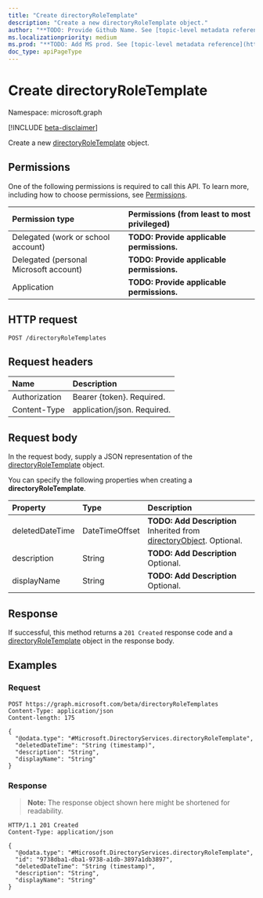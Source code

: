 ```yaml
---
title: "Create directoryRoleTemplate"
description: "Create a new directoryRoleTemplate object."
author: "**TODO: Provide Github Name. See [topic-level metadata reference](https://msgo.azurewebsites.net/add/document/guidelines/metadata.html#topic-level-metadata)**"
ms.localizationpriority: medium
ms.prod: "**TODO: Add MS prod. See [topic-level metadata reference](https://msgo.azurewebsites.net/add/document/guidelines/metadata.html#topic-level-metadata)**"
doc_type: apiPageType
---
```


# Create directoryRoleTemplate
Namespace: microsoft.graph

[!INCLUDE [beta-disclaimer](../../includes/beta-disclaimer.md)]

Create a new [directoryRoleTemplate](../resources/directoryroletemplate.md) object.

## Permissions
One of the following permissions is required to call this API. To learn more, including how to choose permissions, see [Permissions](/graph/permissions-reference).

|Permission type|Permissions (from least to most privileged)|
|:---|:---|
|Delegated (work or school account)|**TODO: Provide applicable permissions.**|
|Delegated (personal Microsoft account)|**TODO: Provide applicable permissions.**|
|Application|**TODO: Provide applicable permissions.**|

## HTTP request

<!-- {
  "blockType": "ignored"
}
-->
``` http
POST /directoryRoleTemplates
```

## Request headers
|Name|Description|
|:---|:---|
|Authorization|Bearer {token}. Required.|
|Content-Type|application/json. Required.|

## Request body
In the request body, supply a JSON representation of the [directoryRoleTemplate](../resources/directoryroletemplate.md) object.

You can specify the following properties when creating a **directoryRoleTemplate**.

|Property|Type|Description|
|:---|:---|:---|
|deletedDateTime|DateTimeOffset|**TODO: Add Description** Inherited from [directoryObject](../resources/directoryobject.md). Optional.|
|description|String|**TODO: Add Description** Optional.|
|displayName|String|**TODO: Add Description** Optional.|



## Response

If successful, this method returns a `201 Created` response code and a [directoryRoleTemplate](../resources/directoryroletemplate.md) object in the response body.

## Examples

### Request
<!-- {
  "blockType": "request",
  "name": "create_directoryroletemplate_from_directoryroletemplates"
}
-->
``` http
POST https://graph.microsoft.com/beta/directoryRoleTemplates
Content-Type: application/json
Content-length: 175

{
  "@odata.type": "#Microsoft.DirectoryServices.directoryRoleTemplate",
  "deletedDateTime": "String (timestamp)",
  "description": "String",
  "displayName": "String"
}
```


### Response
>**Note:** The response object shown here might be shortened for readability.
<!-- {
  "blockType": "response",
  "truncated": true,
  "@odata.type": "Microsoft.DirectoryServices.directoryRoleTemplate"
}
-->
``` http
HTTP/1.1 201 Created
Content-Type: application/json

{
  "@odata.type": "#Microsoft.DirectoryServices.directoryRoleTemplate",
  "id": "9738dba1-dba1-9738-a1db-3897a1db3897",
  "deletedDateTime": "String (timestamp)",
  "description": "String",
  "displayName": "String"
}
```

